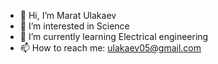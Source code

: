 - 👋 Hi, I’m Marat Ulakaev
- 👀 I’m interested in Science
- 🌱 I’m currently learning Electrical engineering
- 📫 How to reach me: ulakaev05@gmail.com
